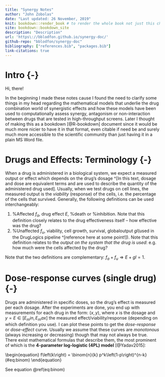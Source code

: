 ```yaml
---
title: "Synergy Notes"
author: "John Zobolas"
date: "Last updated: 26 November, 2019"
knit: bookdown::render_book # to render the whole book not just this chapter
site: bookdown::bookdown_site
description: "Description"
url: 'https\://bblodfon.github.io/synergy-doc/'
github-repo: "bblodfon/synergy-doc"
bibliography: ["references.bib", "packages.bib"]
link-citations: true
---
```




# Intro {-}

Hi, there!

In the beginning I made these notes cause I found the need to clarify some things in my head regarding the mathematical models that underlie the drug combination world of synergistic effects and how these models have been used to computationally assess synergy, antagonism or non-interaction between drugs that are tested in high-throughput screens. 
Later I thought of making this as a bookdown [@R-bookdown] document since it would be much more nicier to have it in that format, even citable if need be and surely much more accessible to the scientific community than just having it in a plain MS Word file.

# Drugs and Effects: Terminology {-}

When a drug is administered in a biological system, we expect a measured output or effect which depends on the drug’s dosage ^[In this text, dosage and dose are equivalent terms and are used to describe the quantity of the administered drug used].
Usually, when we test drugs on cell lines, the measured output is the *viability* (response) of the cells, i.e. the percentage of the cells that survived. Generally, the following definitions can be used interchangeably:

  1. %Affected $f_a$, drug effect $E$, %death or %inhibition. Note that this definition closely relates to the drug effectiveness itself – how effective was the drug?
  2. %Unaffected $f_u$, viability, cell growth, survival, globaloutput $gl$(used in the DrugLogics pipeline ^[reference here at some point!]). Note that this definition relates to the *output on the system that the drug is used*: e.g. how much were the cells affected by the drug?

Note that the two definitions are complementary: $f_a+f_u \Rightarrow E+gl=1$.

# Dose-response curves (single drug) {-}

Drugs are administered in specific doses, so the drug’s effect is measured per each dosage. 
After the experiments are done, you end up with measurements for each drug in the form: $(x,y)$, where $x$ is the dosage and $y=E \in [E_min,E_max]$  the measured effect/viability/response (depending on which definition you use). 
I can plot these points to get the *dose-response* or *dose-effect* curve. 
Usually we assume that these curves are *monotonous* (always increasing or decreasing) though that may not always be true. 
There exist mathematical formulas that describe them, the most prominent of which is the **4-parameter log-logistic (4PL) model** [@Yadav2015]:

\begin{equation} 
  f\left(k\right) = \binom{n}{k} p^k\left(1-p\right)^{n-k}
  (\#eq:binom)
\end{equation}

See equation \@ref(eq:binom)

